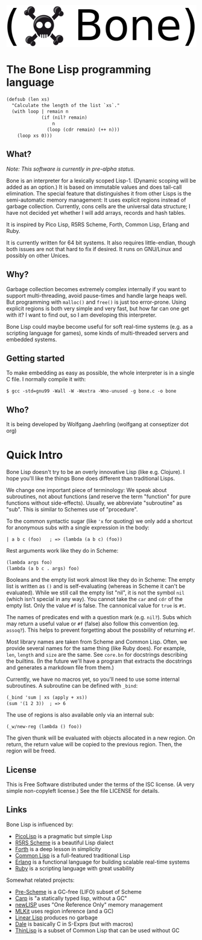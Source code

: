 ![Bone Lisp](logo.png)

# The Bone Lisp programming language

    (defsub (len xs)
      "Calculate the length of the list `xs`."
      (with loop | remain n
                 (if (nil? remain)
                     n
                   (loop (cdr remain) (++ n)))
        (loop xs 0)))

## What?

*Note: This software is currently in pre-alpha status.*

Bone is an interpreter for a lexically scoped Lisp-1.
(Dynamic scoping will be added as an option.)
It is based on immutable values and does tail-call elimination.
The special feature that distinguishes it from other Lisps is the semi-automatic memory management: 
It uses explicit regions instead of garbage collection.
Currently, cons cells are the universal data structure;
I have not decided yet whether I will add arrays, records and hash tables.

It is inspired by Pico Lisp, R5RS Scheme, Forth, Common Lisp, Erlang and Ruby.

It is currently written for 64 bit systems.
It also requires little-endian, though both issues are not that hard to fix if desired.
It runs on GNU/Linux and possibly on other Unices.

## Why?

Garbage collection becomes extremely complex internally if you want to support multi-threading, avoid pause-times and handle large heaps well.
But programming with `malloc()` and `free()` is just too error-prone.
Using explicit regions is both very simple and very fast, but how far can one get with it?
I want to find out, so I am developing this interpreter.

Bone Lisp could maybe become useful for soft real-time systems (e.g. as a scripting language for games), some kinds of multi-threaded servers and embedded systems.

## Getting started

To make embedding as easy as possible, the whole interpreter is in a single C file.
I normally compile it with:

    $ gcc -std=gnu99 -Wall -W -Wextra -Wno-unused -g bone.c -o bone

## Who?

It is being developed by
Wolfgang Jaehrling (wolfgang at conseptizer dot org)

# Quick Intro

Bone Lisp doesn't try to be an overly innovative Lisp (like e.g. Clojure).
I hope you'll like the things Bone does different than traditional Lisps.

We change one important piece of terminology:
We speak about subroutines, not about functions (and reserve the term "function" for pure functions without side-effects).
Usually, we abbreviate "subroutine" as "sub".
This is similar to Schemes use of "procedure".

To the common syntactic sugar (like `'x` for quoting) we only add a shortcut for anonymous subs with a single expression in the body:

    | a b c (foo)   ; => (lambda (a b c) (foo))

Rest arguments work like they do in Scheme:

    (lambda args foo)
    (lambda (a b c . args) foo)

Booleans and the empty list work almost like they do in Scheme:
The empty list is written as `()` and is self-evaluating (whereas in Scheme it can't be evaluated).
While we still call the empty list "nil", it is not the symbol `nil` (which isn't special in any way).
You cannot take the `car` and `cdr` of the empty list.
Only the value `#f` is false.
The cannonical value for `true` is `#t`.

The names of predicates end with a question mark (e.g. `nil?`).
Subs which may return a useful value or `#f` (false) also follow this convention (eg. `assoq?`).
This helps to prevent forgetting about the possbility of returning `#f`.

Most library names are taken from Scheme and Common Lisp.
Often, we provide several names for the same thing (like Ruby does).
For example, `len`, `length` and `size` are the same.
See `core.bn` for docstrings describing the builtins.
(In the future we'll have a program that extracts the docstrings and generates a markdown file from them.)

Currently, we have no macros yet, so you'll need to use some internal subroutines.
A subroutine can be defined with `_bind`:

    (_bind 'sum | xs (apply + xs))
    (sum '(1 2 3))  ; => 6

The use of regions is also available only via an internal sub:

    (_w/new-reg (lambda () foo))

The given thunk will be evaluated with objects allocated in a new region.
On return, the return value will be copied to the previous region.
Then, the region will be freed.

## License

This is Free Software distributed under the terms of the ISC license.
(A very simple non-copyleft license.)
See the file LICENSE for details.

## Links

Bone Lisp is influenced by:
* [PicoLisp](http://picolisp.com/) is a pragmatic but simple Lisp
* [R5RS Scheme](http://www.schemers.org/Documents/Standards/R5RS/) is a beautiful Lisp dialect
* [Forth](https://en.wikipedia.org/wiki/Forth_%28programming_language%29) is a deep lesson in simplicity
* [Common Lisp](https://common-lisp.net/) is a full-featured traditional Lisp
* [Erlang](http://www.erlang.org/) is a functional language for building scalable real-time systems
* [Ruby](https://www.ruby-lang.org/) is a scripting language with great usability

Somewhat related projects:
* [Pre-Scheme](https://en.wikipedia.org/wiki/PreScheme) is a GC-free (LIFO) subset of Scheme
* [Carp](https://github.com/eriksvedang/Carp) is "a statically typed lisp, without a GC"
* [newLISP](http://www.newlisp.org/) uses "One Reference Only" memory management
* [MLKit](http://www.elsman.com/mlkit/) uses region inference (and a GC)
* [Linear Lisp](http://home.pipeline.com/~hbaker1/LinearLisp.html) produces no garbage
* [Dale](https://github.com/tomhrr/dale) is basically C in S-Exprs (but with macros)
* [ThinLisp](http://www.thinlisp.org/) is a subset of Common Lisp that can be used without GC
